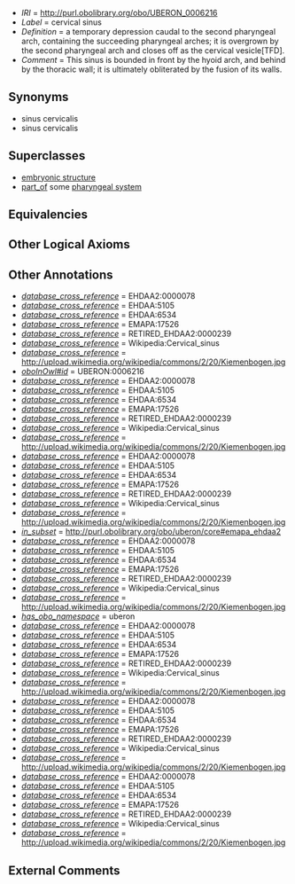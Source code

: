  * *IRI* = http://purl.obolibrary.org/obo/UBERON_0006216
 * *Label* = cervical sinus
 * *Definition* = a temporary depression caudal to the second pharyngeal arch, containing the succeeding pharyngeal arches; it is overgrown by the second pharyngeal arch and closes off as the cervical vesicle[TFD].
 * *Comment* = This sinus is bounded in front by the hyoid arch, and behind by the thoracic wall; it is ultimately obliterated by the fusion of its walls.

## Synonyms

 * sinus cervicalis
 * sinus cervicalis

## Superclasses

 * [embryonic structure](../../UBERON/50/UBERON_0002050.md)
 * [part_of](../../BFO/50/BFO_0000050.md) some [pharyngeal system](../../UBERON/14/UBERON_0008814.md)

## Equivalencies


## Other Logical Axioms


## Other Annotations

 * *[database_cross_reference](../../ef/oboInOwl#hasDbXref.md)* = EHDAA2:0000078
 * *[database_cross_reference](../../ef/oboInOwl#hasDbXref.md)* = EHDAA:5105
 * *[database_cross_reference](../../ef/oboInOwl#hasDbXref.md)* = EHDAA:6534
 * *[database_cross_reference](../../ef/oboInOwl#hasDbXref.md)* = EMAPA:17526
 * *[database_cross_reference](../../ef/oboInOwl#hasDbXref.md)* = RETIRED_EHDAA2:0000239
 * *[database_cross_reference](../../ef/oboInOwl#hasDbXref.md)* = Wikipedia:Cervical_sinus
 * *[database_cross_reference](../../ef/oboInOwl#hasDbXref.md)* = http://upload.wikimedia.org/wikipedia/commons/2/20/Kiemenbogen.jpg
 * *[oboInOwl#id](../../id/oboInOwl#id.md)* = UBERON:0006216
 * *[database_cross_reference](../../ef/oboInOwl#hasDbXref.md)* = EHDAA2:0000078
 * *[database_cross_reference](../../ef/oboInOwl#hasDbXref.md)* = EHDAA:5105
 * *[database_cross_reference](../../ef/oboInOwl#hasDbXref.md)* = EHDAA:6534
 * *[database_cross_reference](../../ef/oboInOwl#hasDbXref.md)* = EMAPA:17526
 * *[database_cross_reference](../../ef/oboInOwl#hasDbXref.md)* = RETIRED_EHDAA2:0000239
 * *[database_cross_reference](../../ef/oboInOwl#hasDbXref.md)* = Wikipedia:Cervical_sinus
 * *[database_cross_reference](../../ef/oboInOwl#hasDbXref.md)* = http://upload.wikimedia.org/wikipedia/commons/2/20/Kiemenbogen.jpg
 * *[database_cross_reference](../../ef/oboInOwl#hasDbXref.md)* = EHDAA2:0000078
 * *[database_cross_reference](../../ef/oboInOwl#hasDbXref.md)* = EHDAA:5105
 * *[database_cross_reference](../../ef/oboInOwl#hasDbXref.md)* = EHDAA:6534
 * *[database_cross_reference](../../ef/oboInOwl#hasDbXref.md)* = EMAPA:17526
 * *[database_cross_reference](../../ef/oboInOwl#hasDbXref.md)* = RETIRED_EHDAA2:0000239
 * *[database_cross_reference](../../ef/oboInOwl#hasDbXref.md)* = Wikipedia:Cervical_sinus
 * *[database_cross_reference](../../ef/oboInOwl#hasDbXref.md)* = http://upload.wikimedia.org/wikipedia/commons/2/20/Kiemenbogen.jpg
 * *[in_subset](../../et/oboInOwl#inSubset.md)* = http://purl.obolibrary.org/obo/uberon/core#emapa_ehdaa2
 * *[database_cross_reference](../../ef/oboInOwl#hasDbXref.md)* = EHDAA2:0000078
 * *[database_cross_reference](../../ef/oboInOwl#hasDbXref.md)* = EHDAA:5105
 * *[database_cross_reference](../../ef/oboInOwl#hasDbXref.md)* = EHDAA:6534
 * *[database_cross_reference](../../ef/oboInOwl#hasDbXref.md)* = EMAPA:17526
 * *[database_cross_reference](../../ef/oboInOwl#hasDbXref.md)* = RETIRED_EHDAA2:0000239
 * *[database_cross_reference](../../ef/oboInOwl#hasDbXref.md)* = Wikipedia:Cervical_sinus
 * *[database_cross_reference](../../ef/oboInOwl#hasDbXref.md)* = http://upload.wikimedia.org/wikipedia/commons/2/20/Kiemenbogen.jpg
 * *[has_obo_namespace](../../ce/oboInOwl#hasOBONamespace.md)* = uberon
 * *[database_cross_reference](../../ef/oboInOwl#hasDbXref.md)* = EHDAA2:0000078
 * *[database_cross_reference](../../ef/oboInOwl#hasDbXref.md)* = EHDAA:5105
 * *[database_cross_reference](../../ef/oboInOwl#hasDbXref.md)* = EHDAA:6534
 * *[database_cross_reference](../../ef/oboInOwl#hasDbXref.md)* = EMAPA:17526
 * *[database_cross_reference](../../ef/oboInOwl#hasDbXref.md)* = RETIRED_EHDAA2:0000239
 * *[database_cross_reference](../../ef/oboInOwl#hasDbXref.md)* = Wikipedia:Cervical_sinus
 * *[database_cross_reference](../../ef/oboInOwl#hasDbXref.md)* = http://upload.wikimedia.org/wikipedia/commons/2/20/Kiemenbogen.jpg
 * *[database_cross_reference](../../ef/oboInOwl#hasDbXref.md)* = EHDAA2:0000078
 * *[database_cross_reference](../../ef/oboInOwl#hasDbXref.md)* = EHDAA:5105
 * *[database_cross_reference](../../ef/oboInOwl#hasDbXref.md)* = EHDAA:6534
 * *[database_cross_reference](../../ef/oboInOwl#hasDbXref.md)* = EMAPA:17526
 * *[database_cross_reference](../../ef/oboInOwl#hasDbXref.md)* = RETIRED_EHDAA2:0000239
 * *[database_cross_reference](../../ef/oboInOwl#hasDbXref.md)* = Wikipedia:Cervical_sinus
 * *[database_cross_reference](../../ef/oboInOwl#hasDbXref.md)* = http://upload.wikimedia.org/wikipedia/commons/2/20/Kiemenbogen.jpg
 * *[database_cross_reference](../../ef/oboInOwl#hasDbXref.md)* = EHDAA2:0000078
 * *[database_cross_reference](../../ef/oboInOwl#hasDbXref.md)* = EHDAA:5105
 * *[database_cross_reference](../../ef/oboInOwl#hasDbXref.md)* = EHDAA:6534
 * *[database_cross_reference](../../ef/oboInOwl#hasDbXref.md)* = EMAPA:17526
 * *[database_cross_reference](../../ef/oboInOwl#hasDbXref.md)* = RETIRED_EHDAA2:0000239
 * *[database_cross_reference](../../ef/oboInOwl#hasDbXref.md)* = Wikipedia:Cervical_sinus
 * *[database_cross_reference](../../ef/oboInOwl#hasDbXref.md)* = http://upload.wikimedia.org/wikipedia/commons/2/20/Kiemenbogen.jpg

## External Comments

